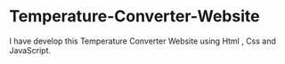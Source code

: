# Temperature-Converter-Website
I have develop this Temperature Converter Website using Html , Css and JavaScript.
